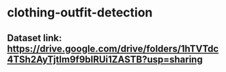 # clothing-outfit-detection
## Dataset link: https://drive.google.com/drive/folders/1hTVTdc4TSh2AyTjtlm9f9bIRUi1ZASTB?usp=sharing
